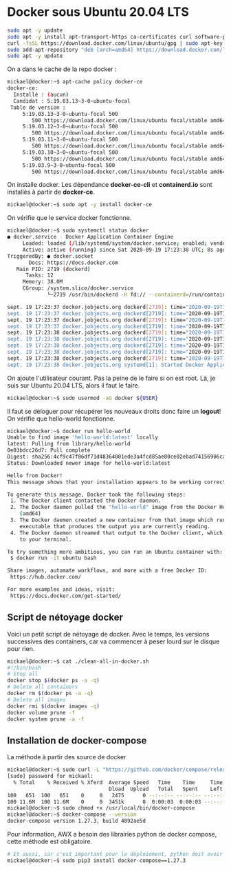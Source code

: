 # Docker sous Ubuntu 20.04 LTS

~~~bash
sudo apt -y update
sudo apt -y install apt-transport-https ca-certificates curl software-properties-common
curl -fsSL https://download.docker.com/linux/ubuntu/gpg | sudo apt-key add -
sudo add-apt-repository "deb [arch=amd64] https://download.docker.com/linux/ubuntu focal stable"
sudo apt -y update
~~~

On a dans le cache de la repo docker :

~~~bash
mickael@docker:~$ apt-cache policy docker-ce
docker-ce:
  Installé : (aucun)
  Candidat : 5:19.03.13~3-0~ubuntu-focal
 Table de version :
     5:19.03.13~3-0~ubuntu-focal 500
        500 https://download.docker.com/linux/ubuntu focal/stable amd64 Packages
     5:19.03.12~3-0~ubuntu-focal 500
        500 https://download.docker.com/linux/ubuntu focal/stable amd64 Packages
     5:19.03.11~3-0~ubuntu-focal 500
        500 https://download.docker.com/linux/ubuntu focal/stable amd64 Packages
     5:19.03.10~3-0~ubuntu-focal 500
        500 https://download.docker.com/linux/ubuntu focal/stable amd64 Packages
     5:19.03.9~3-0~ubuntu-focal 500
        500 https://download.docker.com/linux/ubuntu focal/stable amd64 Packages
~~~

On installe docker. Les dépendance __docker-ce-cli__ et __containerd.io__ sont installés à partir de __docker-ce__.

~~~bash
mickael@docker:~$ sudo apt -y install docker-ce
~~~

On vérifie que le service docker fonctionne.

~~~bash
mickael@docker:~$ sudo systemctl status docker
● docker.service - Docker Application Container Engine
     Loaded: loaded (/lib/systemd/system/docker.service; enabled; vendor preset: enabled)
     Active: active (running) since Sat 2020-09-19 17:23:38 UTC; 8s ago
TriggeredBy: ● docker.socket
       Docs: https://docs.docker.com
   Main PID: 2719 (dockerd)
      Tasks: 12
     Memory: 38.0M
     CGroup: /system.slice/docker.service
             └─2719 /usr/bin/dockerd -H fd:// --containerd=/run/containerd/containerd.sock

sept. 19 17:23:37 docker.jobjects.org dockerd[2719]: time="2020-09-19T17:23:37.417556646Z" level=warning msg="Your kernel does not s>
sept. 19 17:23:37 docker.jobjects.org dockerd[2719]: time="2020-09-19T17:23:37.417561176Z" level=warning msg="Your kernel does not s>
sept. 19 17:23:37 docker.jobjects.org dockerd[2719]: time="2020-09-19T17:23:37.417565606Z" level=warning msg="Your kernel does not s>
sept. 19 17:23:37 docker.jobjects.org dockerd[2719]: time="2020-09-19T17:23:37.417704024Z" level=info msg="Loading containers: start>
sept. 19 17:23:38 docker.jobjects.org dockerd[2719]: time="2020-09-19T17:23:38.266762470Z" level=info msg="Default bridge (docker0) >
sept. 19 17:23:38 docker.jobjects.org dockerd[2719]: time="2020-09-19T17:23:38.347160097Z" level=info msg="Loading containers: done."
sept. 19 17:23:38 docker.jobjects.org dockerd[2719]: time="2020-09-19T17:23:38.380565362Z" level=info msg="Docker daemon" commit=448>
sept. 19 17:23:38 docker.jobjects.org dockerd[2719]: time="2020-09-19T17:23:38.380660888Z" level=info msg="Daemon has completed init>
sept. 19 17:23:38 docker.jobjects.org dockerd[2719]: time="2020-09-19T17:23:38.395425983Z" level=info msg="API listen on /run/docker>
sept. 19 17:23:38 docker.jobjects.org systemd[1]: Started Docker Application Container Engine.
~~~

On ajoute l'utilisateur courant. Pas la peine de le faire si on est root. Là, je suis sur Ubuntu 20.04 LTS, alors il faut le faire.

~~~bash
mickael@docker:~$ sudo usermod -aG docker ${USER}
~~~

Il faut se déloguer pour récupérer les nouveaux droits donc faire un __logout__!
On vérifie que hello-world fonctionne.

~~~bash
mickael@docker:~$ docker run hello-world
Unable to find image 'hello-world:latest' locally
latest: Pulling from library/hello-world
0e03bdcc26d7: Pull complete
Digest: sha256:4cf9c47f86df71d48364001ede3a4fcd85ae80ce02ebad74156906caff5378bc
Status: Downloaded newer image for hello-world:latest

Hello from Docker!
This message shows that your installation appears to be working correctly.

To generate this message, Docker took the following steps:
 1. The Docker client contacted the Docker daemon.
 2. The Docker daemon pulled the "hello-world" image from the Docker Hub.
    (amd64)
 3. The Docker daemon created a new container from that image which runs the
    executable that produces the output you are currently reading.
 4. The Docker daemon streamed that output to the Docker client, which sent it
    to your terminal.

To try something more ambitious, you can run an Ubuntu container with:
 $ docker run -it ubuntu bash

Share images, automate workflows, and more with a free Docker ID:
 https://hub.docker.com/

For more examples and ideas, visit:
 https://docs.docker.com/get-started/
~~~

## Script de nétoyage docker

Voici un petit script de nétoyage de docker. Avec le temps, les versions successives des containers, car va commencer à peser lourd sur le disque pour rien.

~~~bash
mickael@docker:~$ cat ./clean-all-in-docker.sh
#!/bin/bash
# Stop all
docker stop $(docker ps -a -q)
# Delete all containers
docker rm $(docker ps -a -q)
# Delete all images
docker rmi $(docker images -q)
docker volume prune -f
docker system prune -a -f
~~~

## Installation de docker-compose

La méthode à partir des source de docker

~~~bash
mickael@docker:~$ sudo curl -L "https://github.com/docker/compose/releases/download/1.27.3/docker-compose-$(uname -s)-$(uname -m)" -o /usr/local/bin/docker-compose
[sudo] password for mickael:
  % Total    % Received % Xferd  Average Speed   Time    Time     Time  Current
                                 Dload  Upload   Total   Spent    Left  Speed
100   651  100   651    0     0   2475      0 --:--:-- --:--:-- --:--:--  2475
100 11.6M  100 11.6M    0     0  3451k      0  0:00:03  0:00:03 --:--:-- 4291k
mickael@docker:~$ sudo chmod +x /usr/local/bin/docker-compose
mickael@docker:~$ docker-compose --version
docker-compose version 1.27.3, build 4092ae5d
~~~

Pour information, AWX a besoin des librairies python de docker compose, cette méthode est obligatoire.

~~~bash
# Et aussi, car c'est important pour le déploiement, python doit avoir les librairies python de docker :
mickael@docker:~$ sudo pip3 install docker-compose==1.27.3
~~~
